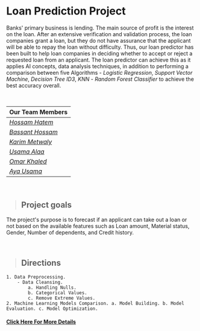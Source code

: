 # Loan Prediction Project
Banks' primary business is lending. The main source of profit is the interest on the loan.
After an extensive verification and validation process, the loan companies grant a loan, but they do not have assurance that the applicant will be able to repay the loan without difficulty.
Thus, our loan predictor has been built to help loan companies in deciding whether to accept or reject a requested loan from an applicant. The loan predictor can achieve this as it applies AI concepts, data analysis techniques, in addition to performing a comparison between five Algorithms - *Logistic Regression*, *Support Vector Machine*, *Decision Tree ID3*, *KNN* - *Random Forest Classifier* to achieve the best accuracy overall.

<br>

|                        Our Team Members                            | 
| ------------------------------------------------------------------ | 
|    *<a href="https://github.com/Dragon-H22/">Hossam Hatem</a>*     | 
| *<a href="https://github.com/BassantHossam20">Bassant Hossam</a>*  | 
|  *<a href="https://github.com/KarimMetwaly19">Karim Metwaly</a>*   | 
|      *<a href="https://github.com/OsaamaAlaa">Usama Alaa</a>*      | 
|       *<a href="https://github.com/0mar01">Omar Khaled</a>*        | 
|      *<a href="https://github.com/aya-mourad">Aya Usama</a>*       |

<br>

> ## Project goals
The project's purpose is to forecast if an applicant can take out a loan or not based on the available features such as Loan amount, Material status, Gender, Number of dependents, and Credit history.

<br>

> ## Directions
    1. Data Preprocessing.
        - Data Cleansing.
            a. Handling Nulls.
            b. Categorical Values.
            c. Remove Extreme Values.
    2. Machine Learning Models Comparison. a. Model Building. b. Model Evaluation. c. Model Optimization.

<!-- [Loan Prediction.pdf](https://github.com/Dragon-H22/Loan_Prediction_AI/files/8814750/Loan.Prediction.pdf) -->

#### <a href="https://github.com/Dragon-H22/Loan_Prediction_AI/files/8814750/Loan.Prediction.pdf">Click Here For More Details</a>
